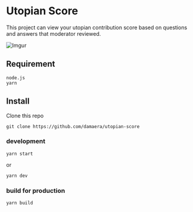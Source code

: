 # Utopian Score

This project can view your utopian contribution score based on questions and answers that moderator reviewed.

![Imgur](https://i.imgur.com/uW3n8FO.png)

## Requirement
```
node.js
yarn
```

## Install
Clone this repo
```
git clone https://github.com/damaera/utopian-score
```

### development
```
yarn start

```
or 

```
yarn dev
```

### build for production
```
yarn build
```
